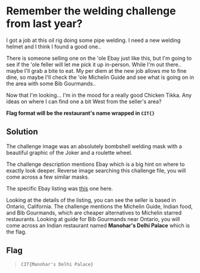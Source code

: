 # Remember the welding challenge from last year? 

I got a job at this oil rig doing some pipe welding. I need a new welding helmet and I think I found a good one..

There is someone selling one on the 'ole Ebay just like this, but I'm going to see if the 'ole feller will let me pick it up in-person. While I'm out there.. maybe I'll grab a bite to eat. My per diem at the new job allows me to fine dine, so maybe I'll check the 'ole Michelin Guide and see what is going on in the area with some Bib Gourmands..

Now that I'm looking... I'm in the mood for a really good Chicken Tikka. Any ideas on where I can find one a bit West from the seller's area?

**Flag format will be the restaurant's name wrapped in `CIT{}`**

## Solution

The challenge image was an absolutely bombshell welding mask with a beautiful graphic of the Joker and a roulette wheel.

The challenge description mentions Ebay which is a big hint on where to exactly look deeper. Reverse image searching this challenge file, you will come across a few similar masks.

The specific Ebay listing was [this](https://www.ebay.com/itm/134801016021?_skw=welding%20helmet%20joker&itmmeta=01JSVZ65HZ99PREPWDWS326QB3&itmprp=enc%3AAQAKAAAA8FkggFvd1GGDu0w3yXCmi1fF0rdij2wF7QOpJEQO5eY%2Brf6q2baoMEh941YT%2FRXg5FJ3rfwSvbGQh2Hidb4saVeSi6NbxyCcqoIQNGKx75C%2FIdQa0LbmX78Roi%2FIgVN1OFwjy0UrW5XeWwWidmH9W2qCGWipVPr0dNMG40CTsO74VYd4xiNZ9XUkSIXIMVoqOUScXL4J5u7ae6159IP83spLaCUOFAClHjBl1wh4L7luPZ6MXfr%2BFqSrNh9VLg3WZ4Wn0VqisB%2FnH%2BZ8OqTBkD3impSLBpLQSR9tUh7y%2BQC2BCX4Rn8CzfK8S31z6JMgew%3D%3D%7Ctkp%3ABk9SR5rZmP_OZQ&LH_BIN=1) one here.

Looking at the details of the listing, you can see the seller is based in Ontario, California. The challenge mentions the Michelin Guide, Indian food, and Bib Gourmands, which are cheaper alternatives to Michelin starred restaurants. Looking at guide for Bib Gourmands near Ontario, you will come across an Indian restaurant named **Manohar's Delhi Palace** which is the flag.


## Flag

> `CIT{Manohar's Delhi Palace}`
